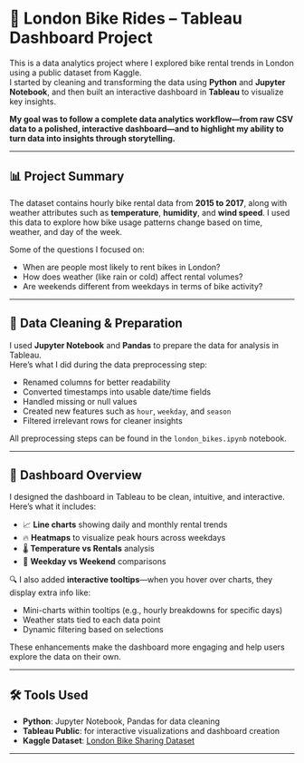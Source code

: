 # 🚴 London Bike Rides – Tableau Dashboard Project

This is a data analytics project where I explored bike rental trends in London using a public dataset from Kaggle.  
I started by cleaning and transforming the data using **Python** and **Jupyter Notebook**, and then built an interactive dashboard in **Tableau** to visualize key insights.

**My goal was to follow a complete data analytics workflow—from raw CSV data to a polished, interactive dashboard—and to highlight my ability to turn data into insights through storytelling.**

------------------------

## 📊 Project Summary

The dataset contains hourly bike rental data from **2015 to 2017**, along with weather attributes such as **temperature**, **humidity**, and **wind speed**. I used this data to explore how bike usage patterns change based on time, weather, and day of the week.

Some of the questions I focused on:
- When are people most likely to rent bikes in London?
- How does weather (like rain or cold) affect rental volumes?
- Are weekends different from weekdays in terms of bike activity?

---------------------

## 🧹 Data Cleaning & Preparation

I used **Jupyter Notebook** and **Pandas** to prepare the data for analysis in Tableau.  
Here’s what I did during the data preprocessing step:

- Renamed columns for better readability
- Converted timestamps into usable date/time fields
- Handled missing or null values
- Created new features such as `hour`, `weekday`, and `season`
- Filtered irrelevant rows for cleaner insights

All preprocessing steps can be found in the `london_bikes.ipynb` notebook.

---

## 📸 Dashboard Overview

I designed the dashboard in Tableau to be clean, intuitive, and interactive.  
Here’s what it includes:

- 📈 **Line charts** showing daily and monthly rental trends
- 🔥 **Heatmaps** to visualize peak hours across weekdays
- 🌡️ **Temperature vs Rentals** analysis
- 📅 **Weekday vs Weekend** comparisons

🔍 I also added **interactive tooltips**—when you hover over charts, they display extra info like:
- Mini-charts within tooltips (e.g., hourly breakdowns for specific days)
- Weather stats tied to each data point
- Dynamic filtering based on selections

These enhancements make the dashboard more engaging and help users explore the data on their own.

---

## 🛠 Tools Used

- **Python**: Jupyter Notebook, Pandas for data cleaning
- **Tableau Public**: for interactive visualizations and dashboard creation
- **Kaggle Dataset**: [London Bike Sharing Dataset](https://www.kaggle.com/datasets/hmavrodiev/london-bike-sharing-dataset)

---


